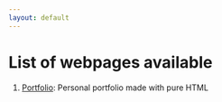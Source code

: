 ```yaml
---
layout: default
---
```


# List of webpages available

1. [Portfolio](./src/html/portfolio.html): Personal portfolio made with pure HTML
